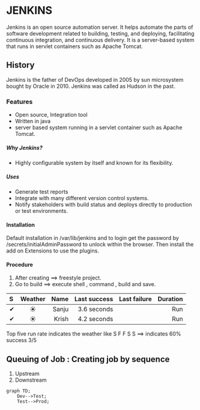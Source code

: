 # JENKINS
Jenkins is an open source automation server. It helps automate the parts of software development related to building, testing, and deploying, facilitating continuous integration, and continuous delivery. It is a server-based system that runs in servlet containers such as Apache Tomcat. 

## History
Jenkins is the father of DevOps developed in 2005 by sun microsystem bought by Oracle in 2010. Jenkins was called as Hudson in the past.
### Features
- Open source, Integration tool
- Written in java
- server based system running in a servlet container such as Apache Tomcat.
##### Why Jenkins?
- Highly configurable system by itself and known for its flexibility.
##### Uses
- Generate test reports 
- Integrate with many different version control systems.
- Notify stakeholders with build status and deploys directly to production or test environments.

#### Installation 
Default installation in /var/lib/jenkins and to login get the password by /secrets/initialAdminPassword to unlock within the browser. Then install the add on Extensions to use the plugins.

#### Procedure 
1. After creating ==> freestyle project.
2. Go to build ==> execute shell , command , build and save.

| S | Weather | Name | Last success | Last failure | Duration |
| :---         |     :---:      |          ---: | ---: | ---:| ---:|
| ✔ |☀︎ |Sanju |3.6 seconds | | Run
| ✔| ☀︎|Krish |4.2 seconds | | Run

Top five run rate indicates the weather like S F F S S ==> indicates 60% success 3/5

## Queuing of Job : Creating job by sequence 
1. Upstream 
2. Downstream 


```mermaid
graph TD;
    Dev-->Test;
    Test-->Prod;
```

